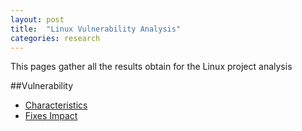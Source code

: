 ```yaml
---
layout: post
title:  "Linux Vulnerability Analysis"
categories: research
---
```


This pages gather all the results obtain for the Linux project analysis
 
##Vulnerability

* [Characteristics](characteristics/charac.html) 
* [Fixes Impact](fixes/fix.html)